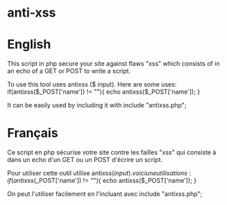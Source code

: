 # anti-xss

# English
This script in php secure your site against flaws "xss" which consists of in an echo of a GET or POST to write a script.

To use this tool uses antixss ($ input). Here are some uses: if(antixss($_POST['name']) != ""){ echo antixss($_POST['name']); }

It can be easily used by including it with include "antixss.php";

# Français
Ce script en php sécurise votre site contre les failles "xss" qui consiste à dans un echo d'un GET ou un POST d'écrire un script.

Pour utiliser cette outil utilise antixss($input). voici une utilisations: if(antixss($_POST['name']) != ""){ echo antixss($_POST['name']); }

On peut l'utiliser facilement en l'incluant avec include "antixss.php";
